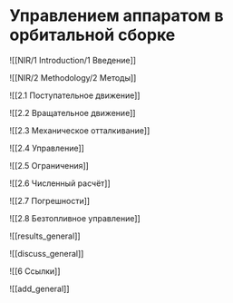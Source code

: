 # Управлением аппаратом в орбитальной сборке

![[NIR/1 Introduction/1 Введение]]

![[NIR/2 Methodology/2 Методы]]

![[2.1 Поступательное движение]]

![[2.2 Вращательное движение]]

![[2.3 Механическое отталкивание]]

![[2.4 Управление]]

![[2.5 Ограничения]]

![[2.6 Численный расчёт]]

![[2.7 Погрешности]]

![[2.8 Безтопливное управление]]

![[results_general]]

![[discuss_general]]

![[6 Ссылки]]

![[add_general]]
